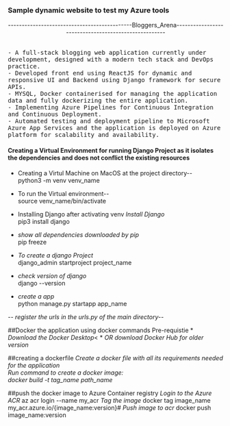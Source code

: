 ### Sample dynamic website to test my Azure tools <br>
<p align="center">---------------------------------------------Bloggers_Arena-----------------------------------------------------</p>
<br>
<samp>- A full-stack blogging web application currently under development, designed with a modern tech stack and DevOps practice.<br>
- Developed front end using ReactJS for dynamic and responsive UI and Backend using Django framework for secure APIs.<br>
- MYSQL, Docker containerised for managing the application data and fully dockerizing the entire application.<br>
- Implementing Azure Pipelines for Continuous Integration and Continuous Deployment.<br>
- Automated testing and deployment pipeline to Microsoft Azure App Services and the application is deployed on Azure platform for scalability and   availability.<br></samp>

#### Creating a Virtual Environment for running Django Project as it isolates the dependencies and does not conflict the existing resources
*  Creating a Virtul Machine on MacOS at the project directory--<br>
python3 -m venv venv_name

* To run the Virtual environment--<br>
source venv_name/bin/activate

*  Installing Django after activating venv
<i>Install Django </i> <br>
pip3 install django

 * <i> show all dependencies downloaded by pip </i><br>
pip freeze

* <i>To create a django Project </i><br>
django_admin startproject project_name

* <i>check version of django</i><br>
django --version

* <i>create a app</i><br>
python manage.py startapp app_name

<i>-- register the urls in the urls.py of the main directory--</i><br>

##Docker the application using docker commands
Pre-requistie 
    * <i>Download the Docker Desktop</i><
    * <i>OR download Docker Hub for older version</i><br>

##creating a dockerfile
<i>Create a docker file with all its requirements needed for the application</i><br>
<i>Run command to create a docker image:<br>
docker build -t tag_name path_name</i>

##push the docker image to Azure Container registry
<i>Login to the Azure ACR</i>
az acr login --name my_acr
<i>Tag the image</i>
docker tag image_name my_acr.azure.io/{image_name:version}#
<i>Push image to acr</i>
docker push image_name:version
